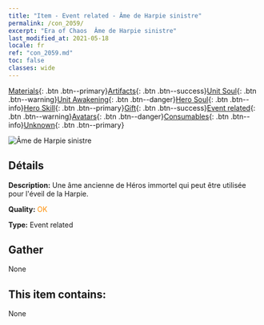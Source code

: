 ```yaml
---
title: "Item - Event related - Âme de Harpie sinistre"
permalink: /con_2059/
excerpt: "Era of Chaos  Âme de Harpie sinistre"
last_modified_at: 2021-05-18
locale: fr
ref: "con_2059.md"
toc: false
classes: wide
---
```

 [Materials](/ItemsFR/){: .btn .btn--primary}[Artifacts](/ItemsFR/Artifacts/){: .btn .btn--success}[Unit Soul](/ItemsFR/UnitSoul/){: .btn .btn--warning}[Unit Awakening](/ItemsFR/UnitAwakening/){: .btn .btn--danger}[Hero Soul](/ItemsFR/HeroSoul/){: .btn .btn--info}[Hero Skill](/ItemsFR/HeroSkill/){: .btn .btn--primary}[Gift](/ItemsFR/Gift/){: .btn .btn--success}[Event related](/ItemsFR/Events/){: .btn .btn--warning}[Avatars](/ItemsFR/Avatars/){: .btn .btn--danger}[Consumables](/ItemsFR/Consumables/){: .btn .btn--info}[Unknown](/ItemsFR/Unknown/){: .btn .btn--primary}

 ![Âme de Harpie sinistre](/images/t/juexing_702.jpg)

## Détails
 **Description:** Une âme ancienne de Héros immortel qui peut être utilisée pour l'éveil de la Harpie.

 **Quality:** <span style="color: #FF8C00">OK</span>

 **Type:** Event related

## Gather

  None

## This item contains:

  None

